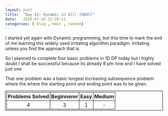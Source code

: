 ```yaml
---
layout: post
title:  "Day 42: Dynamic in all! [HDOC]"
date:   2018-07-26 22:20:11
categories: [ blog , hdoc , random]
---
```


<style>
    table,tr,td,th{
        border:1px solid black;
        margin: auto;
        padding:3px;
        text-align:center;
    }
</style>

I started yet again with Dynamic programming, but this time to mark the end of me learning this widely used irritating algorithm paradigm. Irritating unless you find the approach that is.

So I planned to complete four basic problems in 1D DP today but I highly doubt I shall be successful because its already 8 pm now and I have solved just one.

That one problem was a basic longest increasing subsequence problem where the where the starting point and ending point was to be given.



<table>
<tr>
<th> Problems Solved </th><th> Beginnerer </th><th> Easy </th><th> Medium </th>
</tr>
<tr>
<td>4</td><td>3</td><td>1</td><td>-</td>
</tr>
</table>